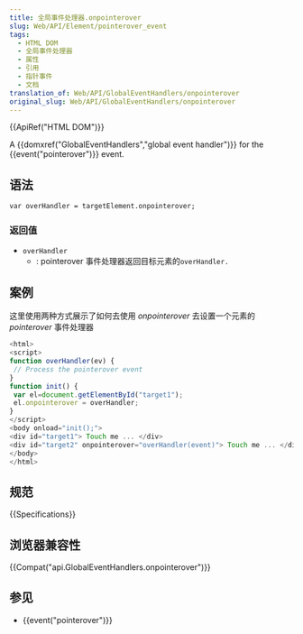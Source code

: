 ```yaml
---
title: 全局事件处理器.onpointerover
slug: Web/API/Element/pointerover_event
tags:
  - HTML DOM
  - 全局事件处理器
  - 属性
  - 引用
  - 指针事件
  - 文档
translation_of: Web/API/GlobalEventHandlers/onpointerover
original_slug: Web/API/GlobalEventHandlers/onpointerover
---
```

{{ApiRef("HTML DOM")}}

A {{domxref("GlobalEventHandlers","global event handler")}} for the {{event("pointerover")}} event.

## 语法

```plain
var overHandler = targetElement.onpointerover;
```

### 返回值

- `overHandler`
  - : pointerover 事件处理器返回目标元素的`overHandler.`

## 案例

这里使用两种方式展示了如何去使用 _onpointerover_ 去设置一个元素的 _pointerover_ 事件处理器

```js
<html>
<script>
function overHandler(ev) {
 // Process the pointerover event
}
function init() {
 var el=document.getElementById("target1");
 el.onpointerover = overHandler;
}
</script>
<body onload="init();">
<div id="target1"> Touch me ... </div>
<div id="target2" onpointerover="overHandler(event)"> Touch me ... </div>
</body>
</html>
```

## 规范

{{Specifications}}

## 浏览器兼容性

{{Compat("api.GlobalEventHandlers.onpointerover")}}

## 参见

- {{event("pointerover")}}
